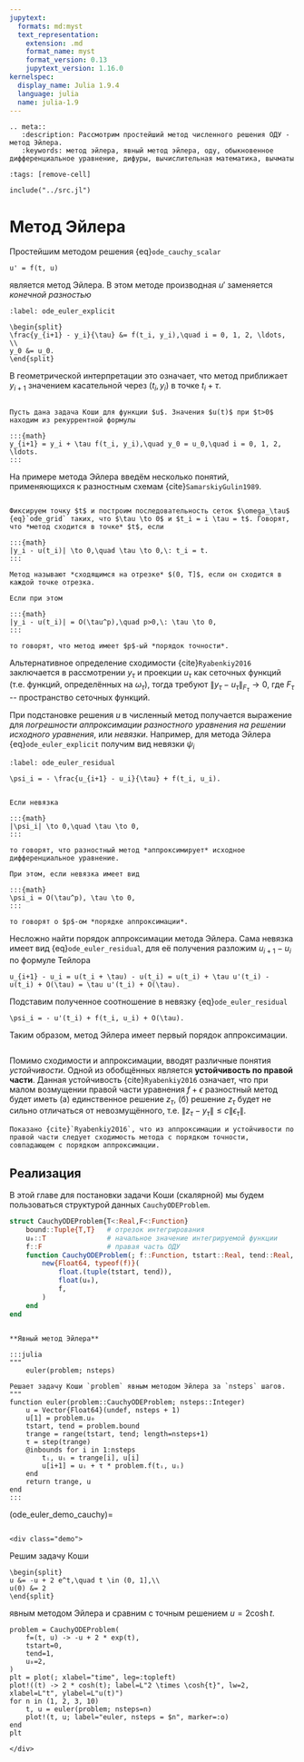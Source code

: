 ```yaml
---
jupytext:
  formats: md:myst
  text_representation:
    extension: .md
    format_name: myst
    format_version: 0.13
    jupytext_version: 1.16.0
kernelspec:
  display_name: Julia 1.9.4
  language: julia
  name: julia-1.9
---
```


```{eval-rst}
.. meta::
   :description: Рассмотрим простейший метод численного решения ОДУ - метод Эйлера.
   :keywords: метод эйлера, явный метод эйлера, оду, обыкновенное дифференциальное уравнение, дифуры, вычислительная математика, вычматы
```

```{code-cell}
:tags: [remove-cell]

include("../src.jl")
```

# Метод Эйлера

Простейшим методом решения {eq}`ode_cauchy_scalar`

```{math}
u' = f(t, u)
```

является метод Эйлера. В этом методе производная $u'$ заменяется *конечной разностью*

```{math}
:label: ode_euler_explicit

\begin{split}
\frac{y_{i+1} - y_i}{\tau} &= f(t_i, y_i),\quad i = 0, 1, 2, \ldots, \\
y_0 &= u_0.
\end{split}
```

В геометрической интерпретации это означает, что метод приближает $y_{i+1}$ значением касательной через $(t_i, y_i)$ в точке $t_i + \tau$.

```{index} разностный метод; Эйлера явный
```
```{proof:algorithm} Явный метод Эйлера
Пусть дана задача Коши для функции $u$. Значения $u(t)$ при $t>0$ находим из рекуррентной формулы

:::{math}
y_{i+1} = y_i + \tau f(t_i, y_i),\quad y_0 = u_0,\quad i = 0, 1, 2, \ldots.
::: 
```

На примере метода Эйлера введём несколько понятий, применяющихся к разностным схемам {cite}`SamarskiyGulin1989`.

```{index} разностный метод; сходимость
```
```{proof:definition} Сходимость разностного метода
Фиксируем точку $t$ и построим последовательность сеток $\omega_\tau$ {eq}`ode_grid` таких, что $\tau \to 0$ и $t_i = i \tau = t$. Говорят, что *метод сходится в точке* $t$, если

:::{math}
|y_i - u(t_i)| \to 0,\quad \tau \to 0,\: t_i = t.
:::

Метод называют *сходящимся на отрезке* $(0, T]$, если он сходится в каждой точке отрезка.

Если при этом

:::{math}
|y_i - u(t_i)| = O(\tau^p),\quad p>0,\: \tau \to 0,
:::

то говорят, что метод имеет $p$-ый *порядок точности*.
```

Альтернативное определение сходимости {cite}`Ryabenkiy2016` заключается в рассмотрении $y_\tau$ и проекции $u_\tau$ как сеточных функций (т.е. функций, определённых на $\omega_\tau$), тогда требуют $\|y_\tau - u_\tau\|_{F_\tau} \to 0$, где $F_\tau$ -- пространство сеточных функций.

При подстановке решения $u$ в численный метод получается выражение для *погрешности аппроксимации разностного уравнения на решении исходного уравнения*, или *невязки*. Например, для метода Эйлера {eq}`ode_euler_explicit` получим вид невязки $\psi_i$

```{math}
:label: ode_euler_residual

\psi_i = - \frac{u_{i+1} - u_i}{\tau} + f(t_i, u_i).
```

```{index} разностный метод; аппроксимация
```
```{proof:definition} Аппроксимация
Если невязка

:::{math}
|\psi_i| \to 0,\quad \tau \to 0,
:::

то говорят, что разностный метод *аппроксимирует* исходное дифференциальное уравнение.

При этом, если невязка имеет вид

:::{math}
\psi_i = O(\tau^p), \tau \to 0,
:::

то говорят о $p$-ом *порядке аппроксимации*.
```

Несложно найти порядок аппроксимации метода Эйлера. Сама невязка имеет вид {eq}`ode_euler_residual`, для её получения разложим $u_{i+1}-u_i$ по формуле Тейлора

```{math}
u_{i+1} - u_i = u(t_i + \tau) - u(t_i) = u(t_i) + \tau u'(t_i) - u(t_i) + O(\tau) = \tau u'(t_i) + O(\tau).
```

Подставим полученное соотношение в невязку {eq}`ode_euler_residual`

```{math}
\psi_i = - u'(t_i) + f(t_i, u_i) + O(\tau).
```

Таким образом, метод Эйлера имеет первый порядок аппроксимации.

```{index} разностный метод; устойчивость
```
Помимо сходимости и аппроксимации, вводят различные понятия *устойчивости*. Одной из обобщённых является **устойчивость по правой части**. Данная устойчивость {cite}`Ryabenkiy2016` означает, что при малом возмущении правой части уравнения $f + \epsilon$ разностный метод будет иметь (а) единственное решение $z_\tau$, (б) решение $z_\tau$ будет не сильно отличаться от невозмущённого, т.е. $\|z_\tau - y_\tau\| \le c \|\epsilon_\tau\|$.

```{proof:proposition}
Показано {cite}`Ryabenkiy2016`, что из аппроксимации и устойчивости по правой части следует сходимость метода с порядком точности, совпадающем с порядком аппроксимации.
```

## Реализация

В этой главе для постановки задачи Коши (скалярной) мы будем пользоваться структурой данных `CauchyODEProblem`.

```julia
struct CauchyODEProblem{T<:Real,F<:Function}
    bound::Tuple{T,T}   # отрезок интегрирования
    u₀::T               # начальное значение интегрируемой функции
    f::F                # правая часть ОДУ
    function CauchyODEProblem(; f::Function, tstart::Real, tend::Real, u₀::Real)
        new{Float64, typeof(f)}(
            float.(tuple(tstart, tend)),
            float(u₀),
            f,
        )
    end
end
```

```{proof:function} euler

**Явный метод Эйлера**

:::julia
"""
    euler(problem; nsteps)

Решает задачу Коши `problem` явным методом Эйлера за `nsteps` шагов.
"""
function euler(problem::CauchyODEProblem; nsteps::Integer)
    u = Vector{Float64}(undef, nsteps + 1)
    u[1] = problem.u₀
    tstart, tend = problem.bound
    trange = range(tstart, tend; length=nsteps+1)
    τ = step(trange)
    @inbounds for i in 1:nsteps
        tᵢ, uᵢ = trange[i], u[i]
        u[i+1] = uᵢ + τ * problem.f(tᵢ, uᵢ)
    end
    return trange, u
end
:::
```

(ode_euler_demo_cauchy)=
```{proof:demo}
```
```{raw} html
<div class="demo">
```

Решим задачу Коши

```{math}
\begin{split}
u &= -u + 2 e^t,\quad t \in (0, 1],\\
u(0) &= 2
\end{split}
```

явным методом Эйлера и сравним с точным решением $u = 2 \cosh t$.

```{code-cell}
problem = CauchyODEProblem(
    f=(t, u) -> -u + 2 * exp(t),
    tstart=0,
    tend=1,
    u₀=2,
)
plt = plot(; xlabel="time", leg=:topleft)
plot!((t) -> 2 * cosh(t); label=L"2 \times \cosh{t}", lw=2, xlabel=L"t", ylabel=L"u(t)")
for n in (1, 2, 3, 10)
    t, u = euler(problem; nsteps=n)
    plot!(t, u; label="euler, nsteps = $n", marker=:o)
end
plt
```

```{raw} html
</div>
```
